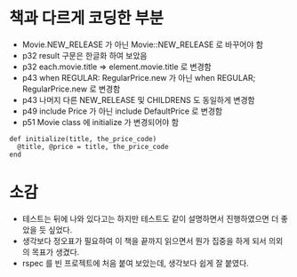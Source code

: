 # 책과 다르게 코딩한 부분
- Movie.NEW_RELEASE 가 아닌 Movie::NEW_RELEASE 로 바꾸어야 함
- p32 result 구문은 한글화 하여 보았음
- p32 each.movie.title => element.movie.title 로 변경함
- p43 when REGULAR: RegularPrice.new 가 아닌 when REGULAR; RegularPrice.new 로 변경함
- p43 나머지 다른 NEW_RELEASE 및 CHILDRENS 도 동일하게 변경함
- p49 include Price 가 아닌 include DefaultPrice 로 변경함
- p51 Movie class 에 initialize 가 변경되어야 함

```
def initialize(title, the_price_code)
  @title, @price = title, the_price_code
end
```

# 소감
- 테스트는 뒤에 나와 있다고는 하지만 테스트도 같이 설명하면서 진행하였으면 더 좋았을 듯 싶었다.
- 생각보다 정오표가 필요하여 이 책을 끝까지 읽으면서 뭔가 집중을 하게 되서 의외의 목표가 생겼다.
- rspec 를 빈 프로젝트에 처음 붙여 보았는데, 생각보다 쉽게 잘 붙였다.

